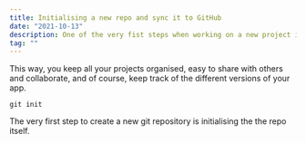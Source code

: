 ```yaml
---
title: Initialising a new repo and sync it to GitHub
date: "2021-10-13"
description: One of the very fist steps when working on a new project is to create a new git repository and ideally synchronised it to your GitHub account.
tag: ""
---
```


This way, you keep all your projects organised, easy to share with others and collaborate, and of course, keep track of the different versions of your app.

```shell
git init
```

The very first step to create a new git repository is initialising the the repo itself.
